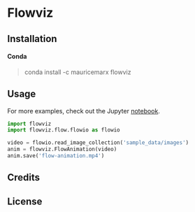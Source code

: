 # Flowviz

## Installation
#### Conda
> conda install -c mauricemarx flowviz

## Usage
For more examples, check out the Jupyter [notebook](notebooks/examples.ipynb).
```python
import flowviz
import flowviz.flow.flowio as flowio

video = flowio.read_image_collection('sample_data/images')
anim = flowviz.FlowAnimation(video)
anim.save('flow-animation.mp4')
```

## Credits

## License